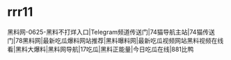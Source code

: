 # rrr11
黑料网-0625-黑料不打烊入口|Telegram频道传送门|74猫导航主站|74猫传送门|78黑料网|最新吃瓜爆料网站推荐|黑料曝料网|最新吃瓜视频网站黑料视频在线看|黑料大爆料|黑料网导航|17吃瓜|黑料正能量|今日吃瓜在线|881比鸭

